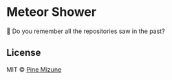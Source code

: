 # Meteor Shower
:star2: Do you remember all the repositories saw in the past?

## License
MIT &copy; [Pine Mizune](https://profile.pine.moe)
